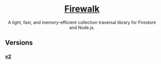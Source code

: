 <h1 align="center">
  <a href="https://kafkas.github.io/firewalk">
    Firewalk
  </a>
</h1>

<p align="center">
  A light, fast, and memory-efficient collection traversal library for Firestore and Node.js.
</p>

## Versions

### [v2](/v2)
